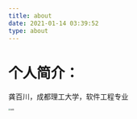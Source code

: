 ```yaml
---
title: about
date: 2021-01-14 03:39:52
type: about
---
```


# 个人简介：

龚百川，成都理工大学，软件工程专业

 <img src="F:\GG1Boom_Hexo\Hexo_blog\source\about\index.assets\B612Kaji_20200409_183849_061.jpg" alt="帅照" style="zoom: 25%;" />